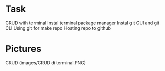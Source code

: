 # Task
CRUD with terminal
Instal terminal package manager
Instal git GUI and git CLI
Using git for make repo
Hosting repo to github
# Pictures
CRUD
(images/CRUD di terminal.PNG)
